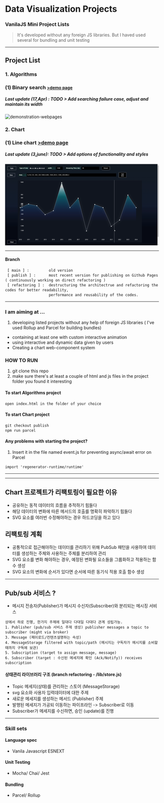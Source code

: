 
# Data Visualization Projects 
### VanilaJS Mini Project Lists

> It's developed without any foreign JS libraries.
But I haved used several for bundling and unit testing
---

## Project List

### 1. Algorithms 
### (1) Binary search <small><a href="https://pikpokjeon.github.io/JS-Data-Visualization-Project/Algorithms/binarySearch.html">>demo page</a></small> <br />
##### Last update (17,Apr) : TODO > Add searching failure case, adjust and maintain its width

![demonstration-webpages](https://github.com/pikpokjeon/JS-Data-Visualization-Project/blob/main/bs.gif)

### 2. Chart 
### (1) Line chart <a href="https://pikpokjeon.github.io/JS-Data-Visualization-Project/"> >demo page</a>

##### Last update (3,june): TODO > Add options of functionality and styles

![demonstration-webpages](https://github.com/pikpokjeon/JS-Data-Visualization-Project/blob/publish/linechart.gif)




---

#### Branch
```
 [ main ] :         old version
 [ publish ] :      most recent version for publishing on Github Pages ( continuously working on direct refactoring )
 [ refactoring ] :  destructuring the architectrue and refactoring the codes for better readability, 
                    performance and reusability of the codes.
```
---
### I am aiming at ... 
1. developing listed projects without any help of foreign JS libraries ( I've used Rollup and Parcel for building bundles)
- containing at least one with custom interactive animation 
- using interactive and dynamic data given by users 
- Creating a chart web-component system

### HOW TO RUN 
1. git clone this repo
2. make sure there's at least a couple of html and js files in the project folder you found it interesting <br />
#### To start Algorithms project
```
open index.html in the folder of your choice
```
#### To start Chart project
```
git checkout publish
npm run parcel
```
#### Any problems with starting the project?
1. Insert it in the file named event.js for preventing async/await error on Parcel
```
import 'regenerator-runtime/runtime' 

```
---



--- 




## Chart 프로젝트가 리팩토링이 필요한 이유
- 공유하는 동적 데이터의 흐름을 추적하기 힘들다
- 해당 데이터의 변화에 따른 메서드의 호출를 명확히 파악하기 힘들다
- SVG 요소를 여러번 수정해야하는 경우 하드코딩을 하고 있다

## 리팩토링 계획
- 공통적으로 접근해야하는 데이터를 관리하기 위해 PubSub 패턴을 사용하여 데이터를 생성하는 주체와 사용하는 주체를 분리하여 관리
- SVG 요소를 변화 해야하는 경우, 예정된 변화될 요소들을 그룹화하고 적용하는 함수 생성
- SVG 요소의 변화에 순서가 있다면 순서에 따른 동기식 적용 호출 함수 생성


---
## Pub/sub 서비스 ? 
- 메시지 전송자(Publisher)가 메시지 수신자(Subscriber)와 분리되는 메시징 서비스
```
상에서 하로 진행, 한가지 주제에 일대다 다대일 다대다 관계 성립가능.
1. Publisher (pub/sub 서비스 주제 생성) publisher messages a topic to  subscriber (might via broker)
3. Message (페이로드/컨텐츠설명하는 속성) 
4. MessageStorage filtered with topic/path (메시지는 구독자가 메시지를 소비할 때까지 구독에 보관)
5. Subscription (target to assign message, message)
6. Subscriber (target : 수신된 메세지에 확인 (Ack/Notify)) receives subscription 
```
#### 상태관리 라이브러리 구조 (branch refactoring - /lib/store.js)
- Topic 메세지(상태)를 관리하는 스토어 (MessageStorage)
- svg 요소와 사용자 입력데이터에 대한 주제
- 새로운 메세지를 생성하는 메서드 (Publisher) 주체
- 발행된 메세지가 가공되 이동하는 파이프라인 ->  Subscriber로 이동
- Subscriber가 메세지를 수신하면, 승인 (update)를 진행


---

### Skill sets
#### Language spec
- Vanila Javascript ESNEXT
#### Unit Testing
- Mocha/ Chai/ Jest
#### Bundling
- Parcel/ Rollup
